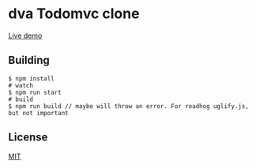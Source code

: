 # dva Todomvc clone

[Live demo](http://js-ninja.cn/dva-todomvc/)

## Building

``` shell
$ npm install
# watch
$ npm run start
# build
$ npm run build // maybe will throw an error. For roadhog uglify.js, but not important
```

## License

[MIT](http://opensource.org/licenses/MIT)
